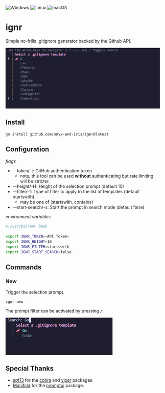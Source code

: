 ![Windows](https://img.shields.io/badge/Windows-0078D6?style=for-the-badge&logo=windows&logoColor=white)
![Linux](https://img.shields.io/badge/Linux-FCC624?style=for-the-badge&logo=linux&logoColor=black)
![macOS](https://img.shields.io/badge/mac%20os-000000?style=for-the-badge&logo=macos&logoColor=F0F0F0)

# ignr

Simple no-frills .gitignore generator backed by the Github API.

![Selection Prompt](./img/selectionprompt.png)

## Install

```console
go install github.com/onyx-and-iris/ignr@latest
```

## Configuration

*flags*

-   --token/-t: GitHub authentication token
    -   note, this tool can be used **without** authenticating but rate limiting will be stricter.
-   --height/-H: Height of the selection prompt (default 10)
-   --filter/-f: Type of filter to apply to the list of templates (default startswith)
    -   may be one of (startswith, contains)
-   --start-search/-s: Start the prompt in search mode (default false)

*environment variables*

```bash
#!/usr/bin/env bash

export IGNR_TOKEN=<API Token>
export IGNR_HEIGHT=10
export IGNR_FILTER=startswith
export IGNR_START_SEARCH=false
```

## Commands

### New

Trigger the selection prompt.

```console
ignr new
```

The prompt filter can be activated by pressing `/`:

![Prompt Filter](./img/promptfilter.png)

## Special Thanks

-   [spf13](https://github.com/spf13) for the [cobra](https://github.com/spf13/cobra) and [viper](https://github.com/spf13/viper) packages.
-   [Manifold](https://github.com/manifoldco) for the [promptui](https://github.com/manifoldco/promptui) package.
